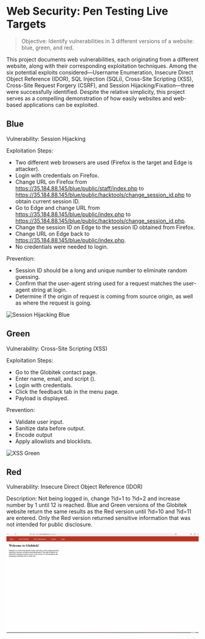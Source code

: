 # Web Security: Pen Testing Live Targets 

> Objective: Identify vulnerabilities in 3 different versions of a website: blue, green, and red.

This project documents web vulnerabilities, each originating from a different website, along with their corresponding exploitation techniques. Among the six potential exploits considered—Username Enumeration, Insecure Direct Object Reference (IDOR), SQL Injection (SQLi), Cross-Site Scripting (XSS), Cross-Site Request Forgery (CSRF), and Session Hijacking/Fixation—three were successfully identified. Despite the relative simplicity, this project serves as a compelling demonstration of how easily websites and web-based applications can be exploited.


## Blue

Vulnerability: Session Hijacking

Exploitation Steps:
- Two different web browsers are used (Firefox is the target and Edge is attacker).
- Login with credentials on Firefox.
- Change URL on Firefox from https://35.184.88.145/blue/public/staff/index.php to https://35.184.88.145/blue/public/hacktools/change_session_id.php to obtain current session ID.
- Go to Edge and change URL from https://35.184.88.145/blue/public/index.php to https://35.184.88.145/blue/public/hacktools/change_session_id.php.
- Change the session ID on Edge to the session ID obtained from Firefox.
- Change URL on Edge back to https://35.184.88.145/blue/public/index.php.
- No credentials were needed to login. 

Prevention: 
- Session ID should be a long and unique number to eliminate random guessing.
- Confirm that the user-agent string used for a request matches the user-agent string at login.
- Determine if the origin of request is coming from source origin, as well as where the request is going. 

![Session Hijacking Blue](https://github.com/CyberDefender369/Pen-Testing-Live-Targets/assets/96165986/318f8e00-791d-4c62-88a6-23d4f4d70991)


## Green

Vulnerability: Cross-Site Scripting (XSS)

Exploitation Steps: 
- Go to the Globitek contact page.
- Enter name, email, and script (<script>alert('Graciano found the XSS!');</script>).
- Login with credentials.
- Click the feedback tab in the menu page.
- Payload is displayed.

Prevention:
- Validate user input.
- Sanitize data before output.
- Encode output
- Apply allowlists and blocklists. 
  
![XSS Green](https://github.com/CyberDefender369/Web-Security-Pen-Testing-Live-Targets/assets/96165986/43148303-e7ba-415e-8d42-17417af126fe)


## Red

Vulnerability: Insecure Direct Object Reference (IDOR)

Description: Not being logged in, change ?id=1 to ?id=2 and increase number by 1 until 12 is reached. Blue and Green versions of the Globitek website return the same results as the Red version until ?id=10 and ?id=11 are entered. Only the Red version returned sensitive information that was not intended for public disclosure.

<img src="IDOR Red.gif">
